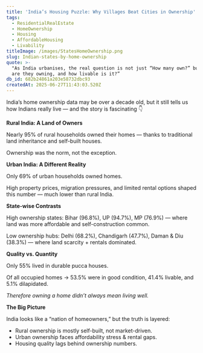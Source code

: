```yaml
---
title: 'India’s Housing Puzzle: Why Villages Beat Cities in Ownership'
tags:
  - ResidentialRealEstate
  - HomeOwnership
  - Housing
  - AffordableHousing
  - Livability
titleImage: /images/StatesHomeOwnership.png
slug: Indian-states-by-home-ownership
quote: >-
  "As India urbanises, the real question is not just “How many own?” but “What
  are they owning, and how livable is it?”
db_id: 682b24861a203e58732dbc93
createdAt: 2025-06-27T11:43:03.520Z
---
```


India’s home ownership data may be over a decade old, but it still tells us how Indians really live — and the story is fascinating 👇

**Rural India: A Land of Owners**

Nearly 95% of rural households owned their homes — thanks to traditional land inheritance and self-built houses.

Ownership was the norm, not the exception.

**Urban India: A Different Reality**

Only 69% of urban households owned homes.

High property prices, migration pressures, and limited rental options shaped this number — much lower than rural India.

**State-wise Contrasts**

High ownership states: Bihar (96.8%), UP (94.7%), MP (76.9%) — where land was more affordable and self-construction common.

Low ownership hubs: Delhi (68.2%), Chandigarh (47.7%), Daman & Diu (38.3%) — where land scarcity + rentals dominated.

**Quality vs. Quantity**

Only 55% lived in durable pucca houses.

Of all occupied homes → 53.5% were in good condition, 41.4% livable, and 5.1% dilapidated.

*Therefore owning a home didn’t always mean living well.*

**The Big Picture**

India looks like a “nation of homeowners,” but the truth is layered:

* Rural ownership is mostly self-built, not market-driven.
* Urban ownership faces affordability stress & rental gaps.
* Housing quality lags behind ownership numbers.
